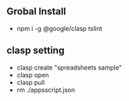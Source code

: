 ## Grobal Install

- npm i -g @google/clasp tslint

## clasp setting

- clasp create "spreadsheets sample"
- clasp open
- clasp pull
- rm ./appsscript.json
